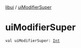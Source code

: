 [libui](index.md) / [uiModifierSuper](./ui-modifier-super.md)

# uiModifierSuper

`val uiModifierSuper: `[`Int`](https://kotlinlang.org/api/latest/jvm/stdlib/kotlin/-int/index.html)